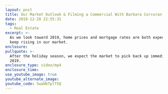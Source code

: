 ```yaml
---
layout: post
title: Our Market Outlook & Filming a Commercial With Barbara Corcoran
date: 2018-12-28 22:55:31
tags:
  - Real Estate
excerpt: >-
  As we look toward 2019, home prices and mortgage rates are both expected to
  keep rising in our market.
enclosure:
pullquote: >-
  After the holiday season, we expect the market to pick back up immediately in
  2019.
enclosure_type: video/mp4
enclosure_time:
use_youtube_image: true
youtube_alternate_image:
youtube_code: 5waHbTplT5Q
---
```

